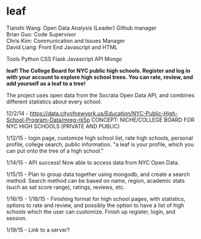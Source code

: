# leaf

Tianshi Wang: Open Data Analysis (Leader) Github manager<br>
Brian Guo: Code Supervisor<br>
Chris Kim: Communication and Issues Manager<br>
David Liang: Front End Javascript and HTML<br>

Tools
Python CSS Flask Javascript API Mongo

<b>leaf! The College Board for NYC public high schools. Register and log in with your account to explore high school trees. You can rate, review, and add yourself as a leaf to a tree! </b>

The project uses open data from the Socrata Open Data API, and combines different statistics about every school.

12/2/14 - https://data.cityofnewyork.us/Education/NYC-Public-High-School-Program-Data/mreg-rk5p
CONCEPT: NICHE/COLLEGE BOARD FOR NYC HIGH SCHOOLS (PRIVATE AND PUBLIC)

1/12/15 - login page, customize high school list, rate high schools, personal profile, college search, public information.
"a leaf is your profile, which you can put onto the tree of a high school."

1/14/15 - API success! Now able to access data from NYC Open Data.

1/15/15 - Plan to group data together using mongodb, and create a search method.
Search method can be based on name, region, academic stats (such as sat score range), ratings, reviews, etc.

1/16/15 - 1/18/15 - Finishing format for high school pages, with statistics, options to rate and review, and possibly the option to have a list of high schools which the user can customize. Finish up register, login, and session.

1/19/15 - Link to a server?
